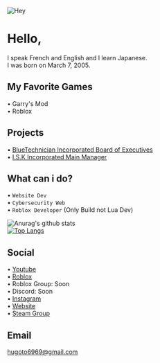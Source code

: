 <!-- 
Welcome to my Personal ReadMe!
Please Check this for Embed: https://github.com/anuraghazra/github-readme-stats
-->

![Hey](https://i.ibb.co/KxfgGfk/Hugoto69.png)

# Hello,

I speak French and English and I learn Japanese.
<br>
I was born on March 7, 2005.

## My Favorite Games

• Garry's Mod
<br>
• Roblox

## Projects

• [BlueTechnician Incorporated Board of Executives](https://www.roblox.com/groups/8844039/BlueTechnician-Incorporated)
<br>
• [I.S.K Incorporated Main Manager](https://www.roblox.com/groups/7094138/I-S-K-Inc) 

## What can i do?

• `Website Dev`
<br>
• `Cybersecurity Web`
<br>
• `Roblox Developer` (Only Build not Lua Dev)

![Anurag's github stats](https://github-readme-stats.vercel.app/api?username=Hugoto69&show_icons=true&theme=jolly)
<br>
[![Top Langs](https://github-readme-stats.vercel.app/api/top-langs/?username=Hugoto69&theme=jolly)](https://github.com/anuraghazra/github-readme-stats)

## Social

• [Youtube](https://www.youtube.com/channel/UCMbgR2wiW21ro5oONSb8OyA)
<br>
• [Roblox](https://www.roblox.com/users/1593260565/profile)
<br>
• Roblox Group: Soon
<br>
• Discord: Soon
<br>
• [Instagram](https://www.instagram.com/hugo.bonnet_)
<br>
• [Website](https://hugoto69.page)
<br>
• [Steam Group](https://steamcommunity.com/groups/hugoto69)

## Email

hugoto6969@gmail.com
